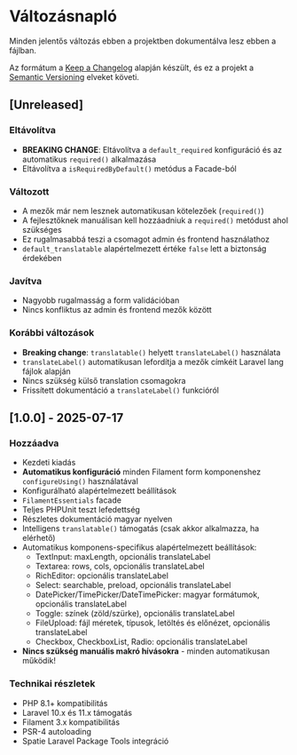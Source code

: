 # Változásnapló

Minden jelentős változás ebben a projektben dokumentálva lesz ebben a fájlban.

Az formátum a [Keep a Changelog](https://keepachangelog.com/hu/1.0.0/) alapján készült,
és ez a projekt a [Semantic Versioning](https://semver.org/spec/v2.0.0.html) elveket követi.

## [Unreleased]

### Eltávolítva
- **BREAKING CHANGE**: Eltávolítva a `default_required` konfiguráció és az automatikus `required()` alkalmazása
- Eltávolítva a `isRequiredByDefault()` metódus a Facade-ból

### Változott
- A mezők már nem lesznek automatikusan kötelezőek (`required()`)
- A fejlesztőknek manuálisan kell hozzáadniuk a `required()` metódust ahol szükséges
- Ez rugalmasabbá teszi a csomagot admin és frontend használathoz
- `default_translatable` alapértelmezett értéke `false` lett a biztonság érdekében

### Javítva
- Nagyobb rugalmasság a form validációban
- Nincs konfliktus az admin és frontend mezők között

### Korábbi változások
- **Breaking change**: `translatable()` helyett `translateLabel()` használata
- `translateLabel()` automatikusan lefordítja a mezők címkéit Laravel lang fájlok alapján
- Nincs szükség külső translation csomagokra
- Frissített dokumentáció a `translateLabel()` funkcióról

## [1.0.0] - 2025-07-17

### Hozzáadva
- Kezdeti kiadás
- **Automatikus konfiguráció** minden Filament form komponenshez `configureUsing()` használatával
- Konfigurálható alapértelmezett beállítások
- `FilamentEssentials` facade
- Teljes PHPUnit teszt lefedettség
- Részletes dokumentáció magyar nyelven
- Intelligens `translatable()` támogatás (csak akkor alkalmazza, ha elérhető)
- Automatikus komponens-specifikus alapértelmezett beállítások:
  - TextInput: maxLength, opcionális translateLabel
  - Textarea: rows, cols, opcionális translateLabel
  - RichEditor: opcionális translateLabel
  - Select: searchable, preload, opcionális translateLabel
  - DatePicker/TimePicker/DateTimePicker: magyar formátumok, opcionális translateLabel
  - Toggle: színek (zöld/szürke), opcionális translateLabel
  - FileUpload: fájl méretek, típusok, letöltés és előnézet, opcionális translateLabel
  - Checkbox, CheckboxList, Radio: opcionális translateLabel
- **Nincs szükség manuális makró hívásokra** - minden automatikusan működik!

### Technikai részletek
- PHP 8.1+ kompatibilitás
- Laravel 10.x és 11.x támogatás
- Filament 3.x kompatibilitás
- PSR-4 autoloading
- Spatie Laravel Package Tools integráció
